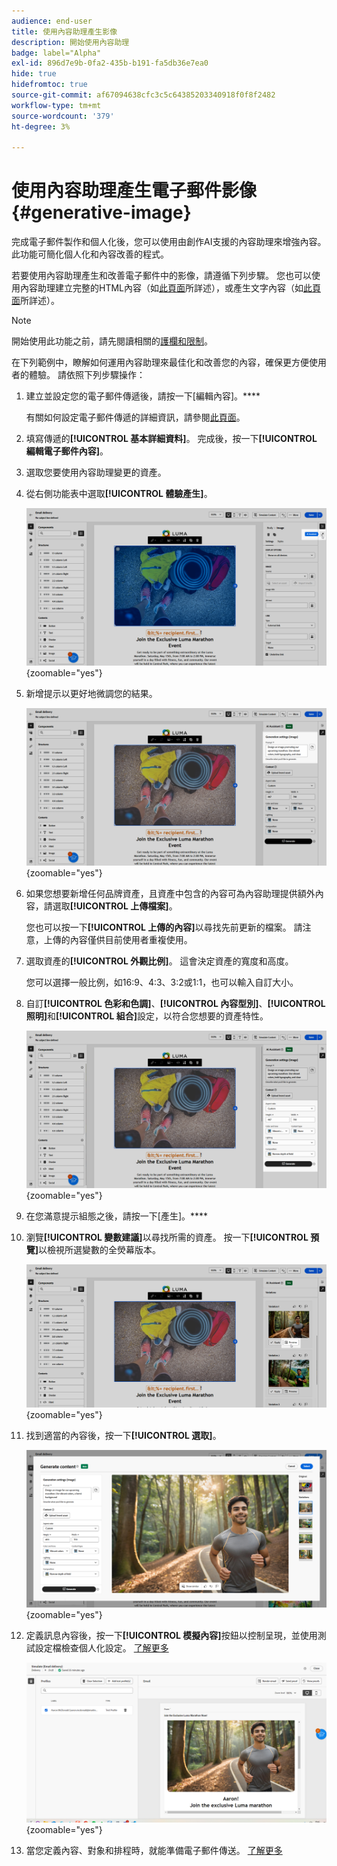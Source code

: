 ```yaml
---
audience: end-user
title: 使用內容助理產生影像
description: 開始使用內容助理
badge: label="Alpha"
exl-id: 896d7e9b-0fa2-435b-b191-fa5db36e7ea0
hide: true
hidefromtoc: true
source-git-commit: af67094638cfc3c5c64385203340918f0f8f2482
workflow-type: tm+mt
source-wordcount: '379'
ht-degree: 3%

---
```


# 使用內容助理產生電子郵件影像 {#generative-image}

完成電子郵件製作和個人化後，您可以使用由創作AI支援的內容助理來增強內容。 此功能可簡化個人化和內容改善的程式。

若要使用內容助理產生和改善電子郵件中的影像，請遵循下列步驟。 您也可以使用內容助理建立完整的HTML內容（如[此頁面](generative-email.md)所詳述），或產生文字內容（如[此頁面](generative-content.md)所詳述）。

>[!NOTE]
>
>開始使用此功能之前，請先閱讀相關的[護欄和限制](generative-gs.md#guardrails-and-limitations)。

在下列範例中，瞭解如何運用內容助理來最佳化和改善您的內容，確保更方便使用者的體驗。 請依照下列步驟操作：

1. 建立並設定您的電子郵件傳遞後，請按一下[編輯內容]。****

   有關如何設定電子郵件傳遞的詳細資訊，請參閱[此頁面](../email/create-email-content.md)。

1. 填寫傳遞的&#x200B;**[!UICONTROL 基本詳細資料]**。 完成後，按一下&#x200B;**[!UICONTROL 編輯電子郵件內容]**。

1. 選取您要使用內容助理變更的資產。

1. 從右側功能表中選取&#x200B;**[!UICONTROL 體驗產生]**。

   ![](assets/image-genai-1.png){zoomable="yes"}

1. 新增提示以更好地微調您的結果。

   ![](assets/image-genai-2.png){zoomable="yes"}

1. 如果您想要新增任何品牌資產，且資產中包含的內容可為內容助理提供額外內容，請選取&#x200B;**[!UICONTROL 上傳檔案]**。

   您也可以按一下&#x200B;**[!UICONTROL 上傳的內容]**&#x200B;以尋找先前更新的檔案。 請注意，上傳的內容僅供目前使用者重複使用。

1. 選取資產的&#x200B;**[!UICONTROL 外觀比例]**。 這會決定資產的寬度和高度。

   您可以選擇一般比例，如16:9、4:3、3:2或1:1，也可以輸入自訂大小。

1. 自訂&#x200B;**[!UICONTROL 色彩和色調]**、**[!UICONTROL 內容型別]**、**[!UICONTROL 照明]**&#x200B;和&#x200B;**[!UICONTROL 組合]**&#x200B;設定，以符合您想要的資產特性。

   ![](assets/image-genai-3.png){zoomable="yes"}

1. 在您滿意提示組態之後，請按一下[產生]。****

1. 瀏覽&#x200B;**[!UICONTROL 變數建議]**&#x200B;以尋找所需的資產。 按一下&#x200B;**[!UICONTROL 預覽]**&#x200B;以檢視所選變數的全熒幕版本。

   ![](assets/image-genai-5.png){zoomable="yes"}

1. 找到適當的內容後，按一下&#x200B;**[!UICONTROL 選取]**。

   ![](assets/image-genai-6.png){zoomable="yes"}

1. 定義訊息內容後，按一下&#x200B;**[!UICONTROL 模擬內容]**&#x200B;按鈕以控制呈現，並使用測試設定檔檢查個人化設定。  [了解更多](../preview-test/preview-content.md)

   ![](assets/image-genai-7.png){zoomable="yes"}

1. 當您定義內容、對象和排程時，就能準備電子郵件傳送。 [了解更多](../monitor/prepare-send.md)
